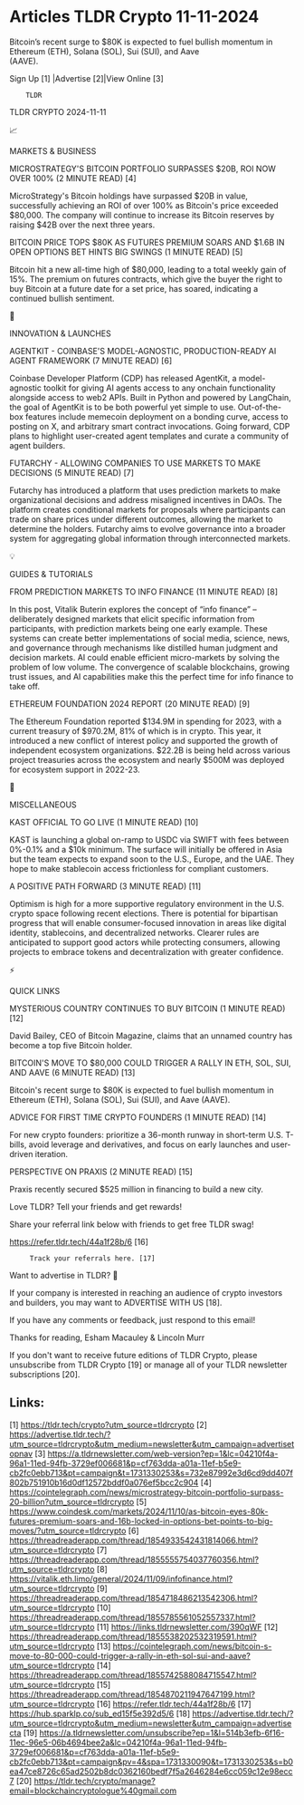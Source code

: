 # Articles TLDR Crypto 11-11-2024

Bitcoin’s recent surge to $80K is expected to fuel bullish momentum
in Ethereum (ETH), Solana (SOL), Sui (SUI), and Aave
(AAVE). ‌ ‌ ‌ ‌ ‌ ‌ ‌ ‌ ‌ ‌ ‌ ‌ ‌ ‌ ‌ ‌ ‌ ‌ ‌ ‌ ‌ ‌ ‌ ‌ ‌ ‌  ‌ ‌ ‌ ‌ ‌ ‌ ‌ ‌ ‌ ‌ ‌ ‌ ‌ ‌ ‌ ‌ ‌ ‌ ‌ ‌ ‌ ‌ ‌ ‌ ‌ ‌ 


 Sign Up [1] |Advertise [2]|View Online [3] 

		TLDR 

TLDR CRYPTO 2024-11-11

📈 

MARKETS & BUSINESS

 MICROSTRATEGY'S BITCOIN PORTFOLIO SURPASSES $20B, ROI NOW OVER 100%
(2 MINUTE READ) [4] 

 MicroStrategy's Bitcoin holdings have surpassed $20B in value,
successfully achieving an ROI of over 100% as Bitcoin's price exceeded
$80,000. The company will continue to increase its Bitcoin reserves by
raising $42B over the next three years. 

 BITCOIN PRICE TOPS $80K AS FUTURES PREMIUM SOARS AND $1.6B IN OPEN
OPTIONS BET HINTS BIG SWINGS (1 MINUTE READ) [5] 

 Bitcoin hit a new all-time high of $80,000, leading to a total weekly
gain of 15%. The premium on futures contracts, which give the buyer
the right to buy Bitcoin at a future date for a set price, has soared,
indicating a continued bullish sentiment. 

🚀 

INNOVATION & LAUNCHES

 AGENTKIT - COINBASE'S MODEL-AGNOSTIC, PRODUCTION-READY AI AGENT
FRAMEWORK (7 MINUTE READ) [6] 

 Coinbase Developer Platform (CDP) has released AgentKit, a
model-agnostic toolkit for giving AI agents access to any onchain
functionality alongside access to web2 APIs. Built in Python and
powered by LangChain, the goal of AgentKit is to be both powerful yet
simple to use. Out-of-the-box features include memecoin deployment on
a bonding curve, access to posting on X, and arbitrary smart contract
invocations. Going forward, CDP plans to highlight user-created agent
templates and curate a community of agent builders. 

 FUTARCHY - ALLOWING COMPANIES TO USE MARKETS TO MAKE DECISIONS (5
MINUTE READ) [7] 

 Futarchy has introduced a platform that uses prediction markets to
make organizational decisions and address misaligned incentives in
DAOs. The platform creates conditional markets for proposals where
participants can trade on share prices under different outcomes,
allowing the market to determine the holders. Futarchy aims to evolve
governance into a broader system for aggregating global information
through interconnected markets. 

💡 

GUIDES & TUTORIALS

 FROM PREDICTION MARKETS TO INFO FINANCE (11 MINUTE READ) [8] 

 In this post, Vitalik Buterin explores the concept of “info
finance” – deliberately designed markets that elicit specific
information from participants, with prediction markets being one early
example. These systems can create better implementations of social
media, science, news, and governance through mechanisms like distilled
human judgment and decision markets. AI could enable efficient
micro-markets by solving the problem of low volume. The convergence of
scalable blockchains, growing trust issues, and AI capabilities make
this the perfect time for info finance to take off. 

 ETHEREUM FOUNDATION 2024 REPORT (20 MINUTE READ) [9] 

 The Ethereum Foundation reported $134.9M in spending for 2023, with a
current treasury of $970.2M, 81% of which is in crypto. This year, it
introduced a new conflict of interest policy and supported the growth
of independent ecosystem organizations. $22.2B is being held across
various project treasuries across the ecosystem and nearly $500M was
deployed for ecosystem support in 2022-23. 

🦄 

MISCELLANEOUS

 KAST OFFICIAL TO GO LIVE (1 MINUTE READ) [10] 

 KAST is launching a global on-ramp to USDC via SWIFT with fees
between 0%-0.1% and a $10k minimum. The surface will initially be
offered in Asia but the team expects to expand soon to the U.S.,
Europe, and the UAE. They hope to make stablecoin access frictionless
for compliant customers. 

 A POSITIVE PATH FORWARD (3 MINUTE READ) [11] 

 Optimism is high for a more supportive regulatory environment in the
U.S. crypto space following recent elections. There is potential for
bipartisan progress that will enable consumer-focused innovation in
areas like digital identity, stablecoins, and decentralized networks.
Clearer rules are anticipated to support good actors while protecting
consumers, allowing projects to embrace tokens and decentralization
with greater confidence. 

⚡ 

QUICK LINKS

 MYSTERIOUS COUNTRY CONTINUES TO BUY BITCOIN (1 MINUTE READ) [12] 

 David Bailey, CEO of Bitcoin Magazine, claims that an unnamed country
has become a top five Bitcoin holder. 

 BITCOIN'S MOVE TO $80,000 COULD TRIGGER A RALLY IN ETH, SOL, SUI, AND
AAVE (6 MINUTE READ) [13] 

 Bitcoin's recent surge to $80K is expected to fuel bullish momentum
in Ethereum (ETH), Solana (SOL), Sui (SUI), and Aave (AAVE). 

 ADVICE FOR FIRST TIME CRYPTO FOUNDERS (1 MINUTE READ) [14] 

 For new crypto founders: prioritize a 36-month runway in short-term
U.S. T-bills, avoid leverage and derivatives, and focus on early
launches and user-driven iteration. 

 PERSPECTIVE ON PRAXIS (2 MINUTE READ) [15] 

 Praxis recently secured $525 million in financing to build a new
city. 

Love TLDR? Tell your friends and get rewards!

 Share your referral link below with friends to get free TLDR swag! 

 https://refer.tldr.tech/44a1f28b/6 [16] 

		 Track your referrals here. [17] 

Want to advertise in TLDR? 📰

 If your company is interested in reaching an audience of crypto
investors and builders, you may want to ADVERTISE WITH US [18]. 

 If you have any comments or feedback, just respond to this email! 

Thanks for reading, 
Esham Macauley & Lincoln Murr 

If you don't want to receive future editions of TLDR Crypto, please
unsubscribe from TLDR Crypto [19] or manage all of your TLDR
newsletter subscriptions [20]. 

 

Links:
------
[1] https://tldr.tech/crypto?utm_source=tldrcrypto
[2] https://advertise.tldr.tech/?utm_source=tldrcrypto&utm_medium=newsletter&utm_campaign=advertisetopnav
[3] https://a.tldrnewsletter.com/web-version?ep=1&lc=04210f4a-96a1-11ed-94fb-3729ef006681&p=cf763dda-a01a-11ef-b5e9-cb2fc0ebb713&pt=campaign&t=1731330253&s=732e87992e3d6cd9dd407f802b751910b16d0df12572bddf0a076ef5bcc2c904
[4] https://cointelegraph.com/news/microstrategy-bitcoin-portfolio-surpass-20-billion?utm_source=tldrcrypto
[5] https://www.coindesk.com/markets/2024/11/10/as-bitcoin-eyes-80k-futures-premium-soars-and-16b-locked-in-options-bet-points-to-big-moves/?utm_source=tldrcrypto
[6] https://threadreaderapp.com/thread/1854933542431814066.html?utm_source=tldrcrypto
[7] https://threadreaderapp.com/thread/1855555754037760356.html?utm_source=tldrcrypto
[8] https://vitalik.eth.limo/general/2024/11/09/infofinance.html?utm_source=tldrcrypto
[9] https://threadreaderapp.com/thread/1854718486213542306.html?utm_source=tldrcrypto
[10] https://threadreaderapp.com/thread/1855785561052557337.html?utm_source=tldrcrypto
[11] https://links.tldrnewsletter.com/390qWF
[12] https://threadreaderapp.com/thread/1855538202532319591.html?utm_source=tldrcrypto
[13] https://cointelegraph.com/news/bitcoin-s-move-to-80-000-could-trigger-a-rally-in-eth-sol-sui-and-aave?utm_source=tldrcrypto
[14] https://threadreaderapp.com/thread/1855742588084715547.html?utm_source=tldrcrypto
[15] https://threadreaderapp.com/thread/1854870211947647199.html?utm_source=tldrcrypto
[16] https://refer.tldr.tech/44a1f28b/6
[17] https://hub.sparklp.co/sub_ed15f5e392d5/6
[18] https://advertise.tldr.tech/?utm_source=tldrcrypto&utm_medium=newsletter&utm_campaign=advertisecta
[19] https://a.tldrnewsletter.com/unsubscribe?ep=1&l=514b3efb-6f16-11ec-96e5-06b4694bee2a&lc=04210f4a-96a1-11ed-94fb-3729ef006681&p=cf763dda-a01a-11ef-b5e9-cb2fc0ebb713&pt=campaign&pv=4&spa=1731330090&t=1731330253&s=b0ea47ce8726c65ad2502b8dc0362160bedf7f5a2646284e6cc059c12e98ecc7
[20] https://tldr.tech/crypto/manage?email=blockchaincryptologue%40gmail.com